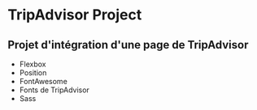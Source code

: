 # TripAdvisor Project

## Projet d'intégration d'une page de TripAdvisor

- Flexbox
- Position
- FontAwesome
- Fonts de TripAdvisor
- Sass





